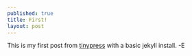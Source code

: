 ```yaml
---
published: true
title: First!
layout: post
---
```

This is my first post from [tinypress](https://tinypress.co/) with a basic jekyll install.
-E